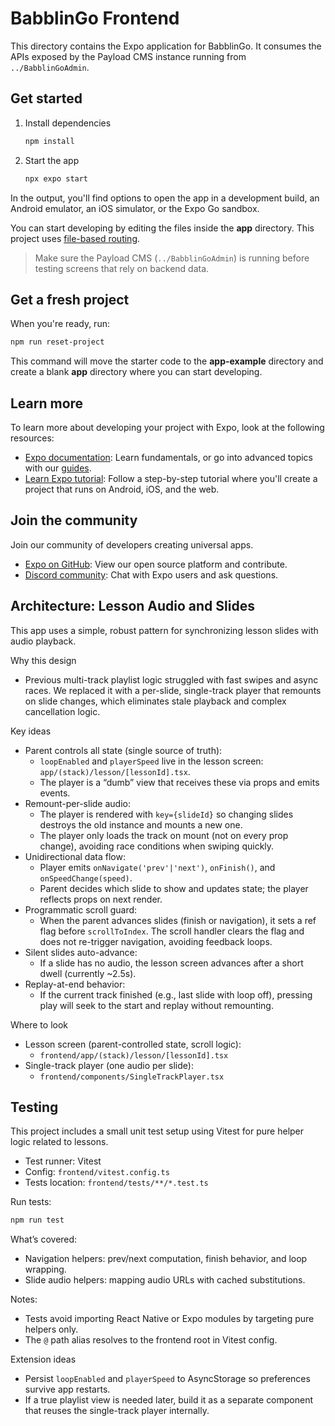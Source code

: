 # BabblinGo Frontend

This directory contains the Expo application for BabblinGo. It consumes the APIs exposed by the Payload CMS instance running from `../BabblinGoAdmin`.

## Get started

1. Install dependencies

   ```bash
   npm install
   ```

2. Start the app

   ```bash
   npx expo start
   ```

In the output, you'll find options to open the app in a development build, an Android emulator, an iOS simulator, or the Expo Go sandbox.

You can start developing by editing the files inside the **app** directory. This project uses [file-based routing](https://docs.expo.dev/router/introduction).

> Make sure the Payload CMS (`../BabblinGoAdmin`) is running before testing screens that rely on backend data.

## Get a fresh project

When you're ready, run:

```bash
npm run reset-project
```

This command will move the starter code to the **app-example** directory and create a blank **app** directory where you can start developing.

## Learn more

To learn more about developing your project with Expo, look at the following resources:

- [Expo documentation](https://docs.expo.dev/): Learn fundamentals, or go into advanced topics with our [guides](https://docs.expo.dev/guides).
- [Learn Expo tutorial](https://docs.expo.dev/tutorial/introduction/): Follow a step-by-step tutorial where you'll create a project that runs on Android, iOS, and the web.

## Join the community

Join our community of developers creating universal apps.

- [Expo on GitHub](https://github.com/expo/expo): View our open source platform and contribute.
- [Discord community](https://chat.expo.dev): Chat with Expo users and ask questions.

## Architecture: Lesson Audio and Slides

This app uses a simple, robust pattern for synchronizing lesson slides with audio playback.

Why this design
- Previous multi-track playlist logic struggled with fast swipes and async races. We replaced it with a per-slide, single-track player that remounts on slide changes, which eliminates stale playback and complex cancellation logic.

Key ideas
- Parent controls all state (single source of truth):
   - `loopEnabled` and `playerSpeed` live in the lesson screen: `app/(stack)/lesson/[lessonId].tsx`.
   - The player is a “dumb” view that receives these via props and emits events.
- Remount-per-slide audio:
   - The player is rendered with `key={slideId}` so changing slides destroys the old instance and mounts a new one.
   - The player only loads the track on mount (not on every prop change), avoiding race conditions when swiping quickly.
- Unidirectional data flow:
   - Player emits `onNavigate('prev'|'next')`, `onFinish()`, and `onSpeedChange(speed)`.
   - Parent decides which slide to show and updates state; the player reflects props on next render.
- Programmatic scroll guard:
   - When the parent advances slides (finish or navigation), it sets a ref flag before `scrollToIndex`. The scroll handler clears the flag and does not re-trigger navigation, avoiding feedback loops.
- Silent slides auto-advance:
   - If a slide has no audio, the lesson screen advances after a short dwell (currently ~2.5s).
- Replay-at-end behavior:
   - If the current track finished (e.g., last slide with loop off), pressing play will seek to the start and replay without remounting.

Where to look
- Lesson screen (parent-controlled state, scroll logic):
   - `frontend/app/(stack)/lesson/[lessonId].tsx`
- Single-track player (one audio per slide):
   - `frontend/components/SingleTrackPlayer.tsx`

## Testing

This project includes a small unit test setup using Vitest for pure helper logic related to lessons.

- Test runner: Vitest
- Config: `frontend/vitest.config.ts`
- Tests location: `frontend/tests/**/*.test.ts`

Run tests:

```bash
npm run test
```

What’s covered:
- Navigation helpers: prev/next computation, finish behavior, and loop wrapping.
- Slide audio helpers: mapping audio URLs with cached substitutions.

Notes:
- Tests avoid importing React Native or Expo modules by targeting pure helpers only.
- The `@` path alias resolves to the frontend root in Vitest config.

Extension ideas
- Persist `loopEnabled` and `playerSpeed` to AsyncStorage so preferences survive app restarts.
- If a true playlist view is needed later, build it as a separate component that reuses the single-track player internally.
